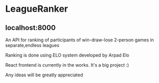 # LeagueRanker

## localhost:8000

An API for ranking of participants of win-draw-lose 2-person games in separate,endless leagues

Ranking is done using ELO system developed by Arpad Elo

React frontend is currently in the works. It's a big project :)

Any ideas will be greatly appreciated  
